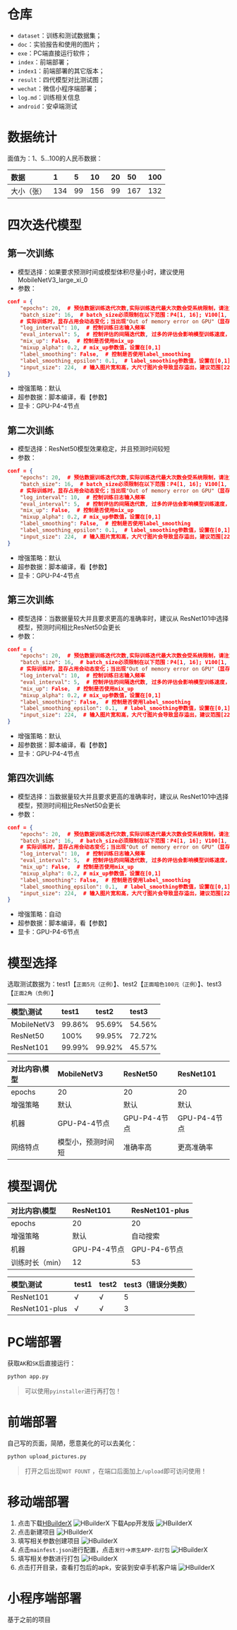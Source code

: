 # 仓库

- `dataset`：训练和测试数据集；
- `doc`：实验报告和使用的图片；
- `exe`：PC端直接运行软件；
- `index`：前端部署；
- `index1`：前端部署的其它版本；
- `result`：四代模型对比测试图；
- `wechat`：微信小程序端部署；
- `log.md`：训练相关信息
- `android`：安卓端测试

# 数据统计

面值为：1、5...100的人民币数据：

|数据|1|5|10|20|50|100|
|:-|:-|:-|:-|:-|:-|:-|
|大小（张）|134|99|156|99|167|132|

# 四次迭代模型

## 第一次训练

- 模型选择：如果要求预测时间或模型体积尽量小时，建议使用 MobileNetV3_large_xi_0
- 参数：
```json
conf = {
    "epochs": 20,  # 预估数据训练迭代次数,实际训练迭代最大次数会受系统限制，请注意日志输出
    "batch_size": 16,  # batch_size必须限制在以下范围：P4[1, 16]; V100[1, 32]; P40[1, 32];
    # 实际训练时，显存占用会动态变化；当出现"Out of memory error on GPU"（显存不足）错误时，请适当减少batch_size
    "log_interval": 10,  # 控制训练日志输入频率
    "eval_interval": 5,  # 控制评估的间隔迭代数, 过多的评估会影响模型训练速度，过少的评估会影响最优指标模型的挑选。
    "mix_up": False,  # 控制是否使用mix_up
    "mixup_alpha": 0.2, # mix_up参数值，设置在[0,1]
    "label_smoothing": False,  # 控制是否使用label_smoothing
    "label_smoothing_epsilon": 0.1,  # label_smoothing参数值，设置在[0,1]
    "input_size": 224,  # 输入图片宽和高，大尺寸图片会导致显存溢出，建议范围[224,448]
}
```
- 增强策略：默认
- 超参数据：脚本编译，看【参数】
- 显卡：GPU-P4-4节点

## 第二次训练

- 模型选择：ResNet50模型效果稳定，并且预测时间较短
- 参数：
```json
conf = {
    "epochs": 20,  # 预估数据训练迭代次数,实际训练迭代最大次数会受系统限制，请注意日志输出
    "batch_size": 16,  # batch_size必须限制在以下范围：P4[1, 16]; V100[1, 32]; P40[1, 32];
    # 实际训练时，显存占用会动态变化；当出现"Out of memory error on GPU"（显存不足）错误时，请适当减少batch_size
    "log_interval": 10,  # 控制训练日志输入频率
    "eval_interval": 5,  # 控制评估的间隔迭代数, 过多的评估会影响模型训练速度，过少的评估会影响最优指标模型的挑选。
    "mix_up": False,  # 控制是否使用mix_up
    "mixup_alpha": 0.2, # mix_up参数值，设置在[0,1]
    "label_smoothing": False,  # 控制是否使用label_smoothing
    "label_smoothing_epsilon": 0.1,  # label_smoothing参数值，设置在[0,1]
    "input_size": 224,  # 输入图片宽和高，大尺寸图片会导致显存溢出，建议范围[224,448]
}
```
- 增强策略：默认
- 超参数据：脚本编译，看【参数】
- 显卡：GPU-P4-4节点

## 第三次训练

- 模型选择：当数据量较大并且要求更高的准确率时，建议从 ResNet101中选择模型，预测时间相比ResNet50会更长
- 参数：
```json
conf = {
    "epochs": 20,  # 预估数据训练迭代次数,实际训练迭代最大次数会受系统限制，请注意日志输出
    "batch_size": 16,  # batch_size必须限制在以下范围：P4[1, 16]; V100[1, 32]; P40[1, 32];
    # 实际训练时，显存占用会动态变化；当出现"Out of memory error on GPU"（显存不足）错误时，请适当减少batch_size
    "log_interval": 10,  # 控制训练日志输入频率
    "eval_interval": 5,  # 控制评估的间隔迭代数, 过多的评估会影响模型训练速度，过少的评估会影响最优指标模型的挑选。
    "mix_up": False,  # 控制是否使用mix_up
    "mixup_alpha": 0.2, # mix_up参数值，设置在[0,1]
    "label_smoothing": False,  # 控制是否使用label_smoothing
    "label_smoothing_epsilon": 0.1,  # label_smoothing参数值，设置在[0,1]
    "input_size": 224,  # 输入图片宽和高，大尺寸图片会导致显存溢出，建议范围[224,448]
}
```
- 增强策略：默认
- 超参数据：脚本编译，看【参数】
- 显卡：GPU-P4-4节点

## 第四次训练

- 模型选择：当数据量较大并且要求更高的准确率时，建议从 ResNet101中选择模型，预测时间相比ResNet50会更长
- 参数：
```json
conf = {
    "epochs": 20,  # 预估数据训练迭代次数,实际训练迭代最大次数会受系统限制，请注意日志输出
    "batch_size": 16,  # batch_size必须限制在以下范围：P4[1, 16]; V100[1, 32]; P40[1, 32];
    # 实际训练时，显存占用会动态变化；当出现"Out of memory error on GPU"（显存不足）错误时，请适当减少batch_size
    "log_interval": 10,  # 控制训练日志输入频率
    "eval_interval": 5,  # 控制评估的间隔迭代数, 过多的评估会影响模型训练速度，过少的评估会影响最优指标模型的挑选。
    "mix_up": False,  # 控制是否使用mix_up
    "mixup_alpha": 0.2, # mix_up参数值，设置在[0,1]
    "label_smoothing": False,  # 控制是否使用label_smoothing
    "label_smoothing_epsilon": 0.1,  # label_smoothing参数值，设置在[0,1]
    "input_size": 224,  # 输入图片宽和高，大尺寸图片会导致显存溢出，建议范围[224,448]
}
```
- 增强策略：自动
- 超参数据：脚本编译，看【参数】
- 显卡：GPU-P4-6节点

# 模型选择

选取测试数据为：test1【`正面5元（正例）`】、test2【`正面暗色100元（正例）`】、test3【`正面2角（负例）`】

|模型\测试|test1|test2|test3|
|:-|:-|:-|:-|
|MobileNetV3|99.86%|95.69%|54.56%|
|ResNet50|100%|99.95%|72.72%|
|ResNet101|99.99%|99.92%|45.57%|

|对比内容\模型|MobileNetV3|ResNet50|ResNet101|
|:-|:-|:-|:-|
|epochs|20|20|20|
|增强策略|默认|默认|默认|
|机器|GPU-P4-4节点|GPU-P4-4节点|GPU-P4-4节点|
|网络特点|模型小，预测时间短|准确率高|更高准确率|

# 模型调优

|对比内容\模型|ResNet101|ResNet101-plus|
|:-|:-|:-|
|epochs|20|20|
|增强策略|默认|自动搜索|
|机器|GPU-P4-4节点|GPU-P4-6节点|
|训练时长（min）|12|53|


|模型\测试|test1|test2|test3（错误分类数）|
|:-|:-|:-|:-|
|ResNet101|√|√|5|
|ResNet101-plus|√|√|3|

# PC端部署

获取`AK`和`SK`后直接运行：
```python
python app.py
```

> 可以使用`pyinstaller`进行再打包！

# 前端部署

自己写的页面，简陋，愿意美化的可以去美化：
```python
python upload_pictures.py
```

> 打开之后出现`NOT FOUNT` ，在端口后面加上`/upload`即可访问使用！

# 移动端部署

1. 点击下载[HBuilderX](https://www.dcloud.io/hbuilderx.html)
![HBuilderX](./img/hbuilderx.png)
下载App开发版
![HBuilderX](./img/hbuilderx1.png)
2. 点击新建项目
![HBuilderX](./img/hbuilderx2.png)
3. 填写相关参数创建项目
![HBuilderX](./img/hbuilderx3.png)
4. 点击`mainfest.json`进行配置，点击`发行`->`原生APP-云打包`
![HBuilderX](./img/hbuilderx4.png)
5. 填写相关参数进行打包
![HBuilderX](./img/hbuilderx5.png)
6. 点击打开目录，查看打包后的apk，安装到安卓手机客户端
![HBuilderX](./img/hbuilderx6.png)

# 小程序端部署

基于之前的项目






